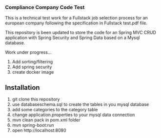 ### Compliance Company Code Test

This is a technical test work for a Fullstack job selection process for an european company following the specification in Fullstack test.pdf file.

This repository is been updated to store the code for an Spring MVC CRUD application with Spring Security and Spring Data based on a Mysql database.

Work under progress...
1. Add sorting/filtering
2. Add spring security
3. create docker image

## Installation
1. git clone this repository
2. use databaseschema.sql to create the tables in you mysql database
3. add some categories to the category table
4. change application.properties to your mysql data connection
5. mvn clean pack in pom.xml folder
6. mvn spring-boot:run
7. open http://localhost:8080
